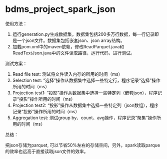 # bdms_project_spark_json
使用方法：
1. 运行generation.py生成数据集。数据集包括200多万行数据，每一行记录即是一个json文件。数据集包括嵌套json、json array结构。
2. 加载pom.xml中的maven依赖，修改ReadParquet.java和ReadTextJson.java中的文件读取路径，运行代码，进行测试。

测试方案：
1. Read file test:
   测试将文件读入内存的所用的时间（ms）
2. Selection test:
   “选择”操作从数据集中选择一些特定行，程序记录“选择”操作所用的时间（ms）
3. Projection test1:
   “投影”操作从数据集中选择一些特定列（嵌套json），程序记录“投影”操作所用的时间（ms）
4. Projection test2:
   “投影”操作从数据集中选择一些特定列（json数组），程序记录“投影”操作所用的时间（ms）
5. Aggregation test:
   测试group by、count、avg操作，程序记录“聚集”操作所用的时间（ms）

总结：

把json存储为parquet, 可以节省50%左右的存储空间，另外，spark读取parque的效率也远高于直接读取json文件的效率。
